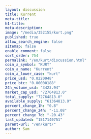 ```yaml
---
layout: discussion
title: Kurrent
meta-title: 
h1-title: 
meta-description: 
image: "/media/352155/kurt.png"
published: true
allow_search_engine: false
sitemap: false
enable_comment: false
sort_order: 754
permalink: "/en/kurt/discussion.html"
coin_a_symbol: "KURT"
coin_a_name: "Kurrent"
coin_a_lower_case: "kurt"
price_usd: "0.0220948"
price_btc: "0.00000188"
24h_volume_usd: "3423.94"
market_cap_usd: "72764813.0"
total_supply: "72764813.0"
available_supply: "61364813.0"
percent_change_1h: "0.8"
percent_change_24h: "-11.08"
percent_change_7d: "-20.43"
last_updated: "1517140751"
parent-url: "/en/kurt/"
author: Sam
---
```


